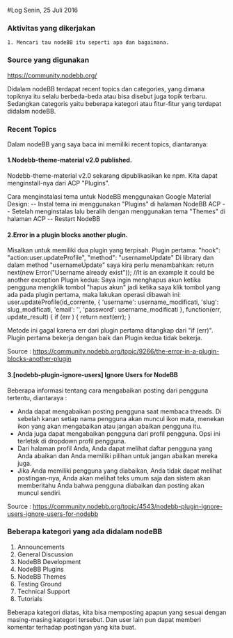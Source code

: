 #Log Senin, 25 Juli 2016

### Aktivitas yang dikerjakan
	1. Mencari tau nodeBB itu seperti apa dan bagaimana.
    
### Source yang digunakan
https://community.nodebb.org/
    
Didalam nodeBB terdapat recent topics dan categories, yang dimana topiknya itu selalu berbeda-beda atau bisa disebut juga topik terbaru. Sedangkan categoris yaitu beberapa kategori atau fitur-fitur yang terdapat didalam nodeBB.

### Recent Topics
Dalam nodeBB yang saya baca ini memiliki recent topics, diantaranya:
#### 1.Nodebb-theme-material v2.0 published.

Nodebb-theme-material v2.0 sekarang dipublikasikan ke npm.
Kita dapat menginstall-nya dari ACP "Plugins".

Cara menginstalasi tema untuk NodeBB menggunakan Google Material Design:
-- Instal tema ini menggunakan "Plugins" di halaman NodeBB ACP
-- Setelah menginstalas lalu beralih dengan menggunakan tema "Themes" di halaman ACP
-- Restart NodeBB

#### 2.Error in a plugin blocks another plugin.

Misalkan untuk memiliki dua plugin yang terpisah.
Plugin pertama:
"hook": "action:user.updateProfile", "method": "usernameUpdate"
Di library dan dalam method "usernameUpdate" saya kira perlu menambahkan:
return next(new Error("Username already exist"));	//It is an example it could be another exception
Plugin kedua:
Saya ingin menghapus akun ketika pengguna mengklik tombol "hapus akun" jadi ketika saya klik tombol yang ada pada plugin pertama, maka lakukan operasi dibawah ini:
user.updateProfile(id_corrente, {
				'username': username_modificati,
				'slug': slug_modificati,
				'email': '',
				'password': username_modificati
			}, function(err, update_result) {
				if (err ) {
					return next(err);
				}

Metode ini gagal karena err dari plugin pertama ditangkap dari "if (err)". Plugin pertama bekerja dengan baik dan Plugin kedua tidak bekerja.

Source : https://community.nodebb.org/topic/9266/the-error-in-a-plugin-blocks-another-plugin

#### 3.[nodebb-plugin-ignore-users] Ignore Users for NodeBB

Beberapa informasi tentang cara mengabaikan posting dari pengguna tertentu, diantaraya :
* Anda dapat mengabaikan posting pengguna saat membaca threads. Di sebelah kanan setiap nama pengguna akan muncul ikon mata, menekan ikon yang akan mengabaikan atau jangan abaikan pengguna itu.
* Anda juga dapat mengabaikan pengguna dari profil pengguna. Opsi ini terletak di dropdown profil pengguna.
* Dari halaman profil Anda, Anda dapat melihat daftar pengguna yang Anda abaikan dan Anda memiliki pilihan untuk jangan abaikan mereka juga.
* Jika Anda memiliki pengguna yang diabaikan, Anda tidak dapat melihat postingan-nya, Anda akan melihat teks umum saja dan sistem akan memberitahu Anda bahwa pengguna diabaikan dan posting akan muncul sendiri.

Source : https://community.nodebb.org/topic/4543/nodebb-plugin-ignore-users-ignore-users-for-nodebb

### Beberapa kategori yang ada didalam nodeBB
1. Announcements
2. General Discussion
3. NodeBB Development
4. NodeBB Plugins
5. NodeBB Themes
6. Testing Ground
7. Technical Support
8. Tutorials

Beberapa kategori diatas, kita bisa memposting apapun yang sesuai dengan masing-masing kategori tersebut. Dan user lain pun dapat memberi komentar terhadap postingan yang kita buat.
